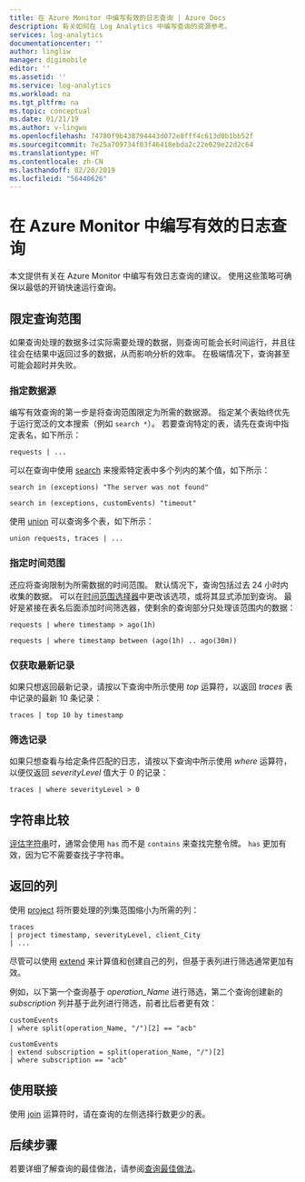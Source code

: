 ```yaml
---
title: 在 Azure Monitor 中编写有效的日志查询 | Azure Docs
description: 有关如何在 Log Analytics 中编写查询的资源参考。
services: log-analytics
documentationcenter: ''
author: lingliw
manager: digimobile
editor: ''
ms.assetid: ''
ms.service: log-analytics
ms.workload: na
ms.tgt_pltfrm: na
ms.topic: conceptual
ms.date: 01/21/19
ms.author: v-lingwu
ms.openlocfilehash: 74780f9b438794443d072e8fff4c613d0b1bb52f
ms.sourcegitcommit: 7e25a709734f03f46418ebda2c22e029e22d2c64
ms.translationtype: HT
ms.contentlocale: zh-CN
ms.lasthandoff: 02/20/2019
ms.locfileid: "56440626"
---
```

# <a name="writing-efficient-log-queries-in-azure-monitor"></a>在 Azure Monitor 中编写有效的日志查询
本文提供有关在 Azure Monitor 中编写有效日志查询的建议。 使用这些策略可确保以最低的开销快速运行查询。

## <a name="scope-your-query"></a>限定查询范围
如果查询处理的数据多过实际需要处理的数据，则查询可能会长时间运行，并且往往会在结果中返回过多的数据，从而影响分析的效率。 在极端情况下，查询甚至可能会超时并失败。

### <a name="specify-your-data-source"></a>指定数据源
编写有效查询的第一步是将查询范围限定为所需的数据源。 指定某个表始终优先于运行宽泛的文本搜索（例如 `search *`）。 若要查询特定的表，请先在查询中指定表名，如下所示：

``` Kusto
requests | ...
```

可以在查询中使用 [search](/azure/kusto/query/searchoperator) 来搜索特定表中多个列内的某个值，如下所示：

``` Kusto
search in (exceptions) "The server was not found"

search in (exceptions, customEvents) "timeout"
```

使用 [union](/azure/kusto/query/unionoperator) 可以查询多个表，如下所示：

``` Kusto
union requests, traces | ...
```

### <a name="specify-a-time-range"></a>指定时间范围
还应将查询限制为所需数据的时间范围。 默认情况下，查询包括过去 24 小时内收集的数据。 可以在[时间范围选择器](get-started-portal.md#select-a-time-range)中更改该选项，或将其显式添加到查询。 最好是紧接在表名后面添加时间筛选器，使剩余的查询部分只处理该范围内的数据：

``` Kusto
requests | where timestamp > ago(1h)

requests | where timestamp between (ago(1h) .. ago(30m))
```
   
### <a name="get-only-the-latest-records"></a>仅获取最新记录

如果只想返回最新记录，请按以下查询中所示使用 *top* 运算符，以返回 *traces* 表中记录的最新 10 条记录：

``` Kusto
traces | top 10 by timestamp
```

   
### <a name="filter-records"></a>筛选记录
如果只想查看与给定条件匹配的日志，请按以下查询中所示使用 *where* 运算符，以便仅返回 _severityLevel_ 值大于 0 的记录：

``` Kusto
traces | where severityLevel > 0
```



## <a name="string-comparisons"></a>字符串比较
[评估字符串](/azure/kusto/query/datatypes-string-operators)时，通常会使用 `has` 而不是 `contains` 来查找完整令牌。 `has` 更加有效，因为它不需要查找子字符串。

## <a name="returned-columns"></a>返回的列

使用 [project](/azure/kusto/query/projectoperator) 将所要处理的列集范围缩小为所需的列：

``` Kusto
traces 
| project timestamp, severityLevel, client_City 
| ...
```

尽管可以使用 [extend](/azure/kusto/query/extendoperator) 来计算值和创建自己的列，但基于表列进行筛选通常更加有效。

例如，以下第一个查询基于 _operation\_Name_ 进行筛选，第二个查询创建新的 _subscription_ 列并基于此列进行筛选，前者比后者更有效：

``` Kusto
customEvents 
| where split(operation_Name, "/")[2] == "acb"

customEvents 
| extend subscription = split(operation_Name, "/")[2] 
| where subscription == "acb"
```

## <a name="using-joins"></a>使用联接
使用 [join](/azure/kusto/query/joinoperator) 运算符时，请在查询的左侧选择行数更少的表。


## <a name="next-steps"></a>后续步骤
若要详细了解查询的最佳做法，请参阅[查询最佳做法](/azure/kusto/query/best-practices)。



